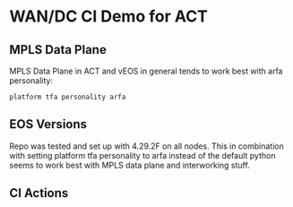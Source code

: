 # WAN/DC CI Demo for ACT

## MPLS Data Plane

MPLS Data Plane in ACT and vEOS in general tends to work best with arfa personality:

```eos
platform tfa personality arfa
```

## EOS Versions

Repo was tested and set up with 4.29.2F on all nodes. This in combination with setting platform tfa personality to arfa instead of the default python seems to work best with MPLS data plane and interworking stuff.

## CI Actions



